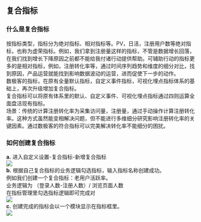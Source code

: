 ## 复合指标  
### 什么是复合指标  
按指标类型，指标分为绝对指标、相对指标等。PV，日活，注册用户数等绝对指标，也称为虚荣指标。例如，我们拿到注册量这样的指标，不管是数据增长回落，在我们找到增长下降原因之前都不能给我付诸行动提供帮助。可辅助行动的指标更多的是相对指标，例如，注册转化率等，通过时间序列趋势和维度的细分对比，找到原因，产品运营就能找到影响数据波动的运营，进而促使下一步的动作。    
数极客的指标，在原有全量默认指标，自定义事件指标，可视化埋点指标体系的基础上，再次升级增加复合指标。      
复合指标可以将原有体系里的默认、自定义事件、可视化埋点指标通过四则运算全面盘活现有指标。    
场景：传统的计算注册转化率为采集访问量，注册量，通过手动操作计算注册转化率。这种方式虽然能变相解决问题，但不能进行多维细分研究影响注册转化率的关键因素。通过数极客的符合指标可以完美解决转化率不能细分的困扰。  
### 如何创建复合指标   
**a.** 进入自定义设置-复合指标-新增复合指标  
![](http://www.shujike.com/docsimg/复合指标1.jpg)  
**b.** 根据自己复合指标的业务逻辑勾选指标，输入指标名称创建成功。  
例如我们创建一个复合指标：老用户活跃率。  
业务逻辑为 （登录人数-注册人数）/ 浏览页面人数  
在指标管理里勾选指标逻辑即可完成对  
![](http://www.shujike.com/docsimg/复合指标2.jpg)  
**c.** 创建完成的指标会以一个模块显示在指标框里。  
![](http://www.shujike.com/docsimg/复合指标3.jpg)  
